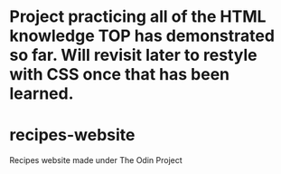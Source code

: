 Project practicing all of the HTML knowledge TOP has demonstrated so far. 
Will revisit later to restyle with CSS once that has been learned.
=======
# recipes-website
Recipes website made under The Odin Project
